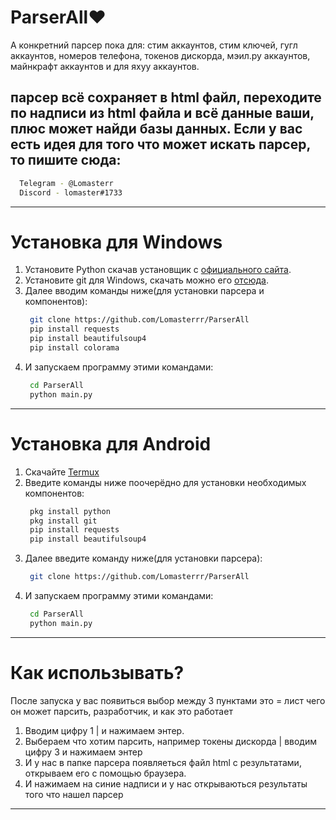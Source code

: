 # ParserAll♥️
А конкретний парсер пока для: стим аккаунтов, стим ключей, гугл аккаунтов,
номеров телефона, токенов дискорда, мэил.ру аккаунтов, 
майнкрафт аккаунтов и для яхуу аккаунтов.

парсер всё сохраняет в html файл, переходите по надписи из html файла и всё данные ваши,
плюс может найди базы данных. Если у вас есть идея для того что может 
искать парсер, то пишите сюда:
-------------------------------------------------------------------------------------------
  ```bash
    Telegram - @Lomasterr 
    Discord - lomaster#1733

   ```
-------------------------------------------------------------------------------------------

# Установка для Windows
1. Установите Python скачав установщик с [официального сайта](https://www.python.org/downloads/).
2. Установите git для Windows, скачать можно его [отсюда](https://git-scm.com/download/win).
3. Далее вводим команды ниже(для установки парсера и компонентов):
   ```bash
    git clone https://github.com/Lomasterrr/ParserAll
    pip install requests
    pip install beautifulsoup4
    pip install colorama

   ```
4. И запускаем программу этими командами:
   ```bash
    cd ParserAll
    python main.py
   ```
----------------------------------------------
# Установка для Android
1. Скачайте [Termux](https://play.google.com/store/apps/details?id=com.termux&hl=ru)
2. Введите команды ниже поочерёдно для установки необходимых компонентов:
   ```bash
    pkg install python
    pkg install git
    pip install requests
    pip install beautifulsoup4
   ```
3. Далее введите команду ниже(для установки парсера):
   ```bash
    git clone https://github.com/Lomasterrr/ParserAll
   ```
4. И запускаем программу этими командами:
   ```bash
    cd ParserAll
    python main.py
   ```
----------------------------------------------
# Как использывать?
После запуска у вас появиться выбор между 3 пунктами это = лист чего он может парсить, разработчик, и как это работает
1. Вводим цифру 1 | и нажимаем энтер.
2. Выбераем что хотим парсить, например токены дискорда | вводим цифру 3 и нажимаем энтер
3. И у нас в папке парсера появляеться файл html с результатами, открываем его с помощью браузера.
4. И нажимаем на синие надписи и у нас открываються результаты того что нашел парсер
----------------------------------------------
